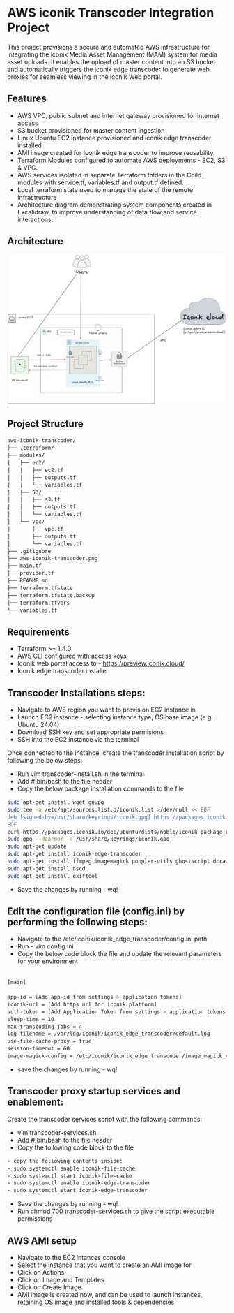 # AWS iconik Transcoder Integration Project

This project provisions a secure and automated AWS infrastructure for integrating the iconik Media Asset Management (MAM) system for media asset uploads. It enables the upload of master content into an S3 bucket and automatically triggers the iconik edge transcoder to generate web proxies for seamless viewing in the iconik Web portal.

## Features

- AWS VPC, public subnet and internet gateway provisioned for internet access
- S3 bucket provisioned for master content ingestion 
- Linux Ubuntu EC2 instance provisioned and iconik edge transcoder installed
- AMI image created for Iconik edge transcoder to improve reusability 
- Terraform Modules configured to automate AWS deployments - EC2, S3 & VPC. 
- AWS services isolated in separate Terraform folders in the Child modules with service.tf, variables.tf and output.tf defined. 
- Local terraform state used to manage the state of the remote infrastructure 
- Architecture diagram demonstrating system components created in Excalidraw, to improve understanding of data flow and service interactions. 

## Architecture

![Architecture Diagram](./aws-iconik-transcoder.png)

## Project Structure

```bash
aws-iconik-transcoder/
├── .terraform/                       
├── modules/
│   ├── ec2/
│   │   ├── ec2.tf                   
│   │   ├── outputs.tf                
│   │   └── variables.tf              
│   ├── S3/
│   │   ├── s3.tf                     
│   │   ├── outputs.tf                
│   │   └── variables.tf             
│   └── vpc/
│       ├── vpc.tf                    
│       ├── outputs.tf                
│       └── variables.tf             
├── .gitignore
├── aws-iconik-transcoder.png        
├── main.tf                          
├── provider.tf                      
├── README.md                        
├── terraform.tfstate                
├── terraform.tfstate.backup         
├── terraform.tfvars                 
└── variables.tf                     
```

## Requirements

- Terraform >= 1.4.0  
- AWS CLI configured with access keys 
- Iconik web portal access to - https://preview.iconik.cloud/
- Iconik edge transcoder installer 

## Transcoder Installations steps: 
- Navigate to AWS region you want to provision EC2 instance in
- Launch EC2 instance - selecting instance type, OS base image (e.g. Ubuntu 24.04)
- Download SSH key and set appropriate permisions
- SSH into the EC2 instance via the terminal 

Once connected to the instance, create the transcoder installation script by following the below steps: 
- Run vim transcoder-install.sh in the terminal 
- Add #!bin/bash to the file header 
- Copy the below package installation commands to the file 

```bash
sudo apt-get install wget gnupg 
sudo tee -a /etc/apt/sources.list.d/iconik.list >/dev/null << EOF
deb [signed-by=/usr/share/keyrings/iconik.gpg] https://packages.iconik.io/deb/ubuntu ./noble main
EOF
curl https://packages.iconik.io/deb/ubuntu/dists/noble/iconik_package_repos_pub.asc |\
sudo gpg --dearmor -o /usr/share/keyrings/iconik.gpg    
sudo apt-get update
sudo apt-get install iconik-edge-transcoder
sudo apt-get install ffmpeg imagemagick poppler-utils ghostscript dcraw libimage-exiftool-perl
sudo apt-get install nscd
sudo apt-get install exiftool
```

- Save the changes by running - wq!

## Edit the configuration file (config.ini) by performing the following steps: 

- Navigate to the /etc/iconik/iconik_edge_transcoder/config.ini path
- Run - vim config.ini
- Copy the below code block the file and update the relevant parameters for your environment

```bash

[main]

app-id = [Add app-id from settings > application tokens]
iconik-url = [Add https url for iconik platform]
auth-token = [Add Application Token from settings > application tokens ]
sleep-time = 10
max-transcoding-jobs = 4
log-filename = /var/log/iconik/iconik_edge_transcoder/default.log
use-file-cache-proxy = true
session-timeout = 60
image-magick-config = /etc/iconik/iconik_edge_transcoder/image_magick_config
```
- save the changes by running - wq!

## Transcoder proxy startup services and enablement:
Create the transcoder services script with the following commands:  
- vim transcoder-services.sh 
- Add #!bin/bash to the file header 
- Copy the following code block to the file 

```bash
- copy the following contents inside: 
- sudo systemctl enable iconik-file-cache
- sudo systemctl start iconik-file-cache   
- sudo systemctl enable iconik-edge-transcoder
- sudo systemctl start iconik-edge-transcoder
```

- Save the changes by running - wq!
- Run chmod 700 transcoder-services.sh to give the script executable permissions


## AWS AMI setup 
- Navigate to the EC2 intances console 
- Select the instance that you want to create an AMI image for
- Click on Actions 
- Click on Image and Templates
- Click on Create Image
- AMI image is created now, and can be used to launch instances, retaining OS image and installed tools & dependencies 



